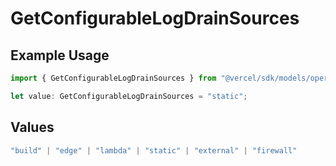 # GetConfigurableLogDrainSources

## Example Usage

```typescript
import { GetConfigurableLogDrainSources } from "@vercel/sdk/models/operations/getconfigurablelogdrain.js";

let value: GetConfigurableLogDrainSources = "static";
```

## Values

```typescript
"build" | "edge" | "lambda" | "static" | "external" | "firewall"
```